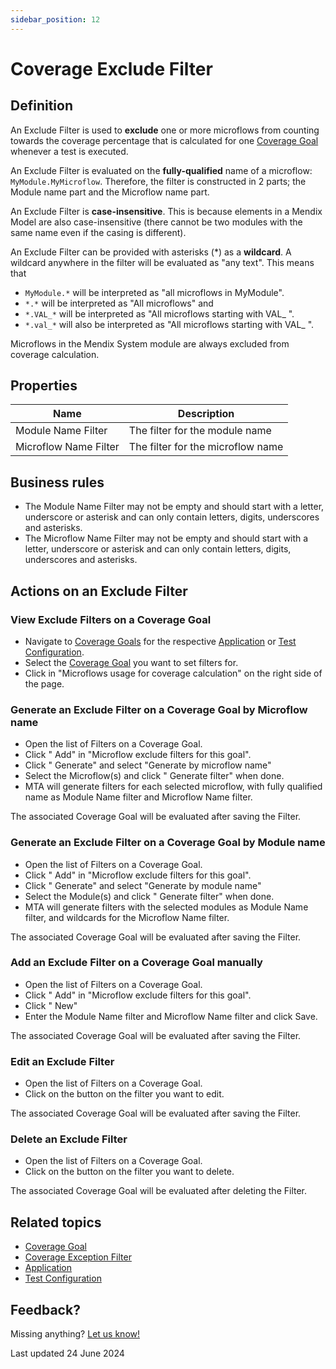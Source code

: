 ```yaml
---
sidebar_position: 12
---
```


# Coverage Exclude Filter

## Definition

An Exclude Filter is used to **exclude** one or more microflows from counting towards the coverage percentage that is calculated for one [Coverage Goal](coverage-goal) whenever a test is executed.

An Exclude Filter is evaluated on the **fully-qualified** name of a microflow: `MyModule.MyMicroflow`. Therefore, the filter is constructed in 2 parts; the Module name part and the Microflow name part.

An Exclude Filter is **case-insensitive**. This is because elements in a Mendix Model are also case-insensitive (there cannot be two modules with the same name even if the casing is different).

An Exclude Filter can be provided with asterisks (\*) as a **wildcard**. A wildcard anywhere in the filter will be evaluated as "any text". This means that
-  `MyModule.*` will be interpreted as "all microflows in MyModule". 
-  `*.*` will be interpreted as "All microflows" and 
-  `*.VAL_*` will be interpreted as "All microflows starting with VAL_ ".
-  `*.val_*` will also be interpreted as "All microflows starting with VAL_ ".

Microflows in the Mendix System module are always excluded from coverage calculation.

## Properties
| Name                  | Description                       |
| --------------------- | --------------------------------- |
| Module Name Filter    | The filter for the module name    |
| Microflow Name Filter | The filter for the microflow name |

## Business rules
- The Module Name Filter may not be empty and should start with a letter, underscore or asterisk and can only contain letters, digits, underscores and asterisks.
- The Microflow Name Filter may not be empty and should start with a letter, underscore or asterisk and can only contain letters, digits, underscores and asterisks.


## Actions on an Exclude Filter

### View Exclude Filters on a Coverage Goal
- Navigate to [<i class="fal fa-umbrella"></i> Coverage Goals](coverage-goal) for the respective [Application](application) or [Test Configuration](test-configuration).
- Select the [Coverage Goal](coverage-goal) you want to set filters for.
- Click <i class="fa fa-pencil"></i> in "Microflows usage for coverage calculation" on the right side of the page.

### Generate an Exclude Filter on a Coverage Goal by Microflow name
- Open the list of Filters on a Coverage Goal.
- Click "<i class="fal fa-plus-circle"></i> Add" in "Microflow exclude filters for this goal".
- Click "<i class="fal fa-wand-magic-sparkles"></i> Generate" and select "Generate by microflow name"
- Select the Microflow(s) and click "<i class="fal fa-wand-magic-sparkles"></i> Generate filter" when done.
- MTA will generate filters for each selected microflow, with fully qualified name as Module Name filter and Microflow Name filter.

The associated Coverage Goal will be evaluated after saving the Filter.

### Generate an Exclude Filter on a Coverage Goal by Module name
- Open the list of Filters on a Coverage Goal.
- Click "<i class="fal fa-plus-circle"></i> Add" in "Microflow exclude filters for this goal".
- Click "<i class="fal fa-wand-magic-sparkles"></i> Generate" and select "Generate by module name"
- Select the Module(s) and click "<i class="fal fa-wand-magic-sparkles"></i> Generate filter" when done.
- MTA will generate filters with the selected modules as Module Name filter, and wildcards for the Microflow Name filter.

The associated Coverage Goal will be evaluated after saving the Filter.

### Add an Exclude Filter on a Coverage Goal manually
- Open the list of Filters on a Coverage Goal.
- Click "<i class="fal fa-plus-circle"></i> Add" in "Microflow exclude filters for this goal".
- Click "<i class="fal fa-plus-circle"></i> New"
- Enter the Module Name filter and Microflow Name filter and click Save.

The associated Coverage Goal will be evaluated after saving the Filter.

### Edit an Exclude Filter
- Open the list of Filters on a Coverage Goal.
- Click on the <i class="fa fa-pencil"></i> button on the filter you want to edit.

The associated Coverage Goal will be evaluated after saving the Filter.

### Delete an Exclude Filter
- Open the list of Filters on a Coverage Goal.
- Click on the <i class="fa fa-trash-alt"></i> button on the filter you want to delete.

The associated Coverage Goal will be evaluated after deleting the Filter.

## Related topics
- [Coverage Goal](coverage-goal)
- [Coverage Exception Filter](coverage-exception-filter)
- [Application](application)
- [Test Configuration](test-configuration)

## Feedback?
Missing anything? [Let us know!](mailto:support@menditect.com)

Last updated 24 June 2024